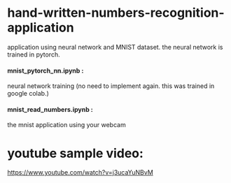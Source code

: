 # hand-written-numbers-recognition-application
application using neural network and MNIST dataset.
the neural network is trained in pytorch.

#### mnist_pytorch_nn.ipynb : 
neural network training (no need to implement again. this was trained in google colab.)

#### mnist_read_numbers.ipynb : 
the mnist application using your webcam

# youtube sample video:
https://www.youtube.com/watch?v=j3ucaYuNBvM
